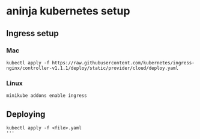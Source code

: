 # aninja kubernetes setup

## Ingress setup

### Mac

```
kubectl apply -f https://raw.githubusercontent.com/kubernetes/ingress-nginx/controller-v1.1.1/deploy/static/provider/cloud/deploy.yaml
```

### Linux

```
minikube addons enable ingress
```

## Deploying

```
kubectl apply -f <file>.yaml
'''
```

